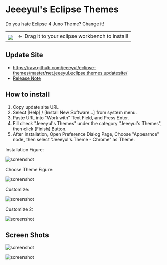 # Jeeeyul's Eclipse Themes

Do you hate Eclipse 4 Juno Theme?
Change it!

<table style="border: none;">
<tbody>
<tr style="border:none;">
<td style="vertical-align: middle; padding-top: 10px; border: none;">
<a href="http://marketplace.eclipse.org/marketplace-client-intro?mpc_install=339851" title="Drag and drop into a running Eclipse Indigo workspace to install Eclipse 4 Chrome Theme">
<img src="http://marketplace.eclipse.org/misc/installbutton.png">
</a>
</td>
<td style="vertical-align: middle; text-align: left; border: none;">
← Drag it to your eclipse workbench to install!</td>
</tr>
</tbody>
</table>

## Update Site
* https://raw.github.com/jeeeyul/eclipse-themes/master/net.jeeeyul.eclipse.themes.updatesite/
* [Release Note](https://github.com/jeeeyul/eclipse-themes/wiki/Release-Note)

## How to install
1. Copy update site URL
2. Select [Help] / [Install New Software...] from system menu.
3. Paste URL into "Work with" Text Field, and Press Enter.
4. Fill check "Jeeeyul's Themes" under the category "Jeeeyul's Themes", then click [Finish] Button.
5. After installation, Open Preference Dialog Page, Choose "Appearnce" node, then select "Jeeeyul's Theme - Chrome" as Theme.

Installation Figure:

![screenshot](http://jeeeyul.github.com/eclipse-themes/images/how-to-1.png)

Choose Theme Figure:

![screenshot](http://scela.github.com/eclipse-themes/images/screenshot1.png)

Customize:

![screenshot](http://jeeeyul.github.com/eclipse-themes/images/customize.png)

Customize 2:

![screenshot](http://scela.github.com/eclipse-themes/images/screenshot2.png)

## Screen Shots
![screenshot](https://github.com/jeeeyul/eclipse-themes/raw/master/net.jeeeyul.eclipse.themes.build/web-resource/chrome-theme-1.png)

![screenshot](https://github.com/jeeeyul/eclipse-themes/raw/master/net.jeeeyul.eclipse.themes.build/web-resource/chrome-theme-2.png)


